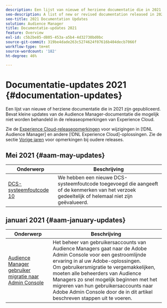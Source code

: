 ```yaml
---
description: Een lijst van nieuwe of herziene documentatie die in 2021 zijn gepubliceerd. Bevat kleine updates van de Audience Manager-documentatie die mogelijk niet worden behandeld in de releaseopmerkingen van Experience Cloud.
seo-description: A list of new or revised documentation released in 2021. Includes minor updates to the Audience Manager documentation that might not be covered in the Experience Cloud release notes.
seo-title: 2021 Documentation Updates
solution: Audience Manager
title: Documentatie-updates 2021
feature: Overview
exl-id: c5b2be85-d805-453a-a5b4-4d32730bd0bc
source-git-commit: 319be4dade263c5274624f07616b404decb7066f
workflow-type: tm+mt
source-wordcount: '182'
ht-degree: 46%

---
```


# Documentatie-updates 2021 {#documentation-updates}

Een lijst van nieuwe of herziene documentatie die in 2021 zijn gepubliceerd. Bevat kleine updates van de Audience Manager-documentatie die mogelijk niet worden behandeld in de releaseopmerkingen van Experience Cloud.

Zie de [Experience Cloud-releaseopmerkingen](https://experienceleague.adobe.com/docs/release-notes/experience-cloud/current.html) voor wijzigingen in [!DNL Audience Manager] en andere [!DNL Experience Cloud]-oplossingen. Zie de sectie [Vorige jaren](../docs-updates/docs-2020.md) voor opmerkingen bij oudere releases.

## Mei 2021 {#aam-may-updates}

| Onderwerp | Beschrijving |
|--- |----|
| [DCS-systeemfoutcode 10](../api/dcs-intro/dcs-api-reference/dcs-error-codes.md) | We hebben een nieuwe DCS-systeemfoutcode toegevoegd die aangeeft of de kenmerken van het verzoek gedeeltelijk of helemaal niet zijn geëvalueerd. |

## januari 2021 {#aam-january-updates}

| Onderwerp | Beschrijving |
|--- |----|
| [Audience Manager gebruiker migratie naar Admin Console](/help/using/features/administration/admin-console-migration.md) | Het beheer van gebruikersaccounts van Audience Managers gaat naar de Adobe Admin Console voor een gestroomlijnde ervaring in al uw Adobe-oplossingen. <br> Om gebruikersmigratie te vergemakkelijken, moeten alle beheerders van Audience Managers zo snel mogelijk beginnen met het migreren van hun gebruikersaccounts naar Adobe Admin Console door de in dit artikel beschreven stappen uit te voeren. |
